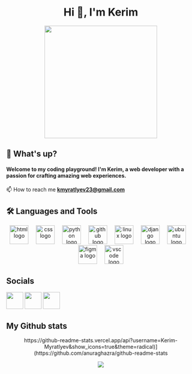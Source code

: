 <div align="center">
  <h1>Hi 👋, I'm Kerim</h1>
</div>

<div align="center">
  <img height="300" src="https://user-images.githubusercontent.com/74038190/212749447-bfb7e725-6987-49d9-ae85-2015e3e7cc41.gif"  />
</div>

## 🚀 What's up?

<h4>Welcome to my coding playground! I'm Kerim, a web developer with a passion for crafting amazing web experiences.</h4>

📫 How to reach me **kmyratlyev23@gmail.com**

## 🛠️ Languages and Tools

<p align="center">
  <img src="https://skillicons.dev/icons?i=html" height="50" alt="html logo" />
  <img width="12" />
  <img src="https://skillicons.dev/icons?i=css" height="50" alt="css logo" />
  <img width="12" />
  <img src="https://skillicons.dev/icons?i=python" height="50" alt="python logo" />
  <img width="12" />
  <img src="https://skillicons.dev/icons?i=github" height="50" alt="github logo" />
  <img width="12" />
  <img src="https://skillicons.dev/icons?i=linux" height="50" alt="linux logo" />
  <img width="12" />
  <img src="https://skillicons.dev/icons?i=django" height="50" alt="django logo" />
  <img width="12" />
  <img src="https://cdn.simpleicons.org/ubuntu/E95420" height="50" alt="ubuntu logo" />
  <img width="12" />
  <img src="https://skillicons.dev/icons?i=figma" height="50" alt="figma logo" />
  <img width="12" />
  <img src="https://skillicons.dev/icons?i=vscode" height="50" alt="vscode logo" />
</p>


## Socials

<a href="https://www.twitter.com/myratlyev11974" target="_blank" rel="noreferrer"><img src="https://raw.githubusercontent.com/danielcranney/readme-generator/main/public/icons/socials/twitter.svg" width="45" height="45"/></a>
<a href="https://dev.to/kerimmyratlyyev" target="_blank" rel="noreferrer"><img src="https://raw.githubusercontent.com/danielcranney/readme-generator/main/public/icons/socials/devdotto.svg" width="45" height="45" /></a> 
<a href="https://www.github.com/Kerim-Myratlyev" target="_blank" rel="noreferrer"><img src="https://raw.githubusercontent.com/danielcranney/readme-generator/main/public/icons/socials/github.svg" width="45" height="45" /></a> 

## My Github stats
<div align="center">
https://github-readme-stats.vercel.app/api?username=Kerim-Myratlyev&show_icons=true&theme=radical)](https://github.com/anuraghazra/github-readme-stats<a href="http://www.github.com/Kerim-Myratlyev(url)">

<img src="https://github-readme-streak-stats.herokuapp.com/?user=Kerim-Myratlyev&stroke=ffffff&background=1c1917&ring=0891b2&fire=0891b2&currStreakNum=ffffff&currStreakLabel=0891b2&sideNums=ffffff&sideLabels=ffffff&dates=ffffff&hide_border=true" /></a>
</div>
